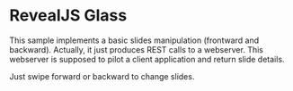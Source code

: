 RevealJS Glass
========

This sample implements a basic slides manipulation (frontward and backward).
Actually, it just produces REST calls to a webserver. This webserver is supposed
to pilot a client application and return slide details.

Just swipe forward or backward to change slides.
